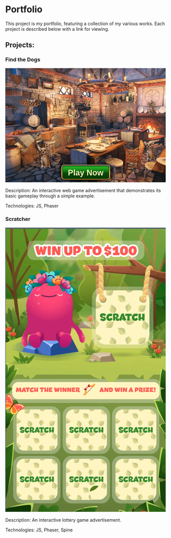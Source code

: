 # Portfolio

This project is my portfolio, featuring a collection of my various works. Each project is described below with a link for viewing.

## Projects:

### Find the Dogs
![Find the Dogs](screenshots/dogsAds.png)

Description:
An interactive web game advertisement that demonstrates its basic gameplay through a simple example.

Technologies: JS, Phaser

### Scratcher
![Scratcher](screenshots/scratcher.png)

Description:
An interactive lottery game advertisement.

Technologies: JS, Phaser, Spine